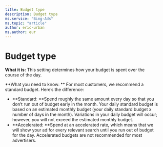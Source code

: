 ```yaml
---
title: Budget type
description: Budget type
ms.service: "Bing-Ads"
ms.topic: "article"
author: eric-urban
ms.author: eur
---
```


# Budget type

**What it is:**      This setting determines how your budget is spent over the course of the day.

**What you need to know: **       For most customers, we recommend a standard budget. Here’s the difference:
- **Standard: **Spend roughly the same amount every day so that you don’t run out of budget early in the month. Your daily standard budget is based on an estimated monthly budget (your daily standard budget x number of days in the month). Variations in your daily budget will occur; however, you will not exceed the estimated monthly budget.
- **Accelerated: **Spend at an accelerated rate, which means that we will show your ad for every relevant search until you run out of budget for the day. Accelerated budgets are not recommended for most advertisers.


